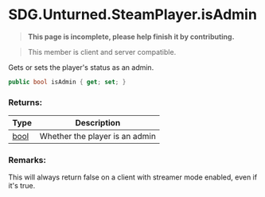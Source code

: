 # SDG.Unturned.SteamPlayer.isAdmin

<blockquote><p><b>This page is incomplete, please help finish it by contributing.<p></b></blockquote>

> This member is client and server compatible.

Gets or sets the player's status as an admin.

```csharp
public bool isAdmin { get; set; }
```

### Returns:

Type | Description
------------ | -------------
[bool](https://docs.microsoft.com/en-us/dotnet/api/system.boolean?view=netframework-3.5) | Whether the player is an admin

### Remarks:
This will always return false on a client with streamer mode enabled, even if it's true.
